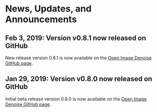 News, Updates, and Announcements
================================

Feb 3, 2019: Version v0.8.1 now released on GitHub
--------------------------------------------------

New release version 0.8.1 is now available on the [Open Image Denoise
GitHub page](https://github.com/OpenImageDenoise/oidn/releases/v0.8.1).

Jan 29, 2019: Version v0.8.0 now released on GitHub
---------------------------------------------------

Initial beta release version 0.8.0 is now available on the [Open Image Denoise
GitHub page](https://github.com/OpenImageDenoise/oidn/releases/v0.8.0).
